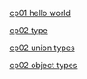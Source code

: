[cp01 hello world](./packages/c01-helloworld/README.md)

[cp02 type](./packages/c02-type/README.md)

[cp02 union types](./packages/c02-type/unionTypes.md)

[cp02 object types](./packages/c02-type/objectTypes.md)
